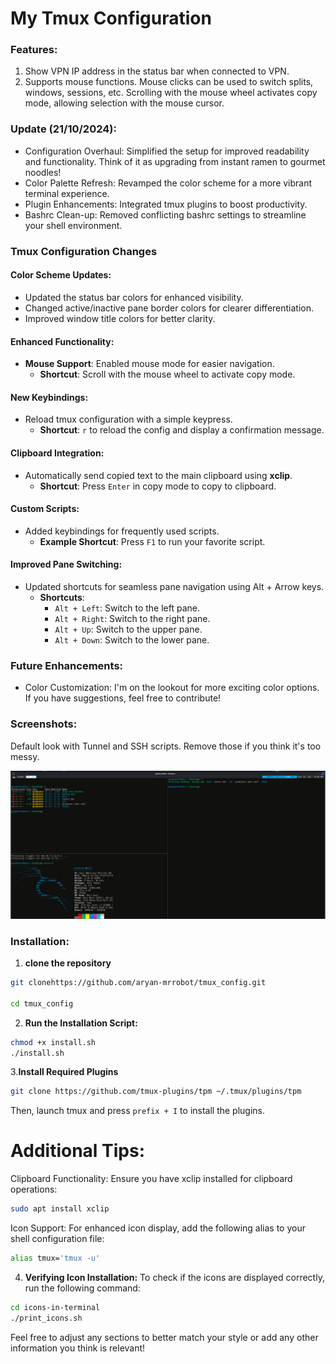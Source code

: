 # My Tmux Configuration

### Features:
1. Show VPN IP address in the status bar when connected to VPN.
2. Supports mouse functions. Mouse clicks can be used to switch splits, windows, sessions, etc. Scrolling with the mouse wheel activates copy mode, allowing selection with the mouse cursor.

### Update (21/10/2024):
- Configuration Overhaul: Simplified the setup for improved readability and functionality. Think of it as 
  upgrading from instant ramen to gourmet noodles!
- Color Palette Refresh: Revamped the color scheme for a more vibrant terminal experience.
- Plugin Enhancements: Integrated tmux plugins to boost productivity.
- Bashrc Clean-up: Removed conflicting bashrc settings to streamline your shell environment.

### Tmux Configuration Changes

#### Color Scheme Updates:
- Updated the status bar colors for enhanced visibility.
- Changed active/inactive pane border colors for clearer differentiation.
- Improved window title colors for better clarity.

#### Enhanced Functionality:
- **Mouse Support**: Enabled mouse mode for easier navigation.
  - **Shortcut**: Scroll with the mouse wheel to activate copy mode.

#### New Keybindings:
- Reload tmux configuration with a simple keypress.
  - **Shortcut**: `r` to reload the config and display a confirmation message.

#### Clipboard Integration:
- Automatically send copied text to the main clipboard using **xclip**.
  - **Shortcut**: Press `Enter` in copy mode to copy to clipboard.

#### Custom Scripts:
- Added keybindings for frequently used scripts.
  - **Example Shortcut**: Press `F1` to run your favorite script.

#### Improved Pane Switching:
- Updated shortcuts for seamless pane navigation using Alt + Arrow keys.
  - **Shortcuts**: 
    - `Alt + Left`: Switch to the left pane.
    - `Alt + Right`: Switch to the right pane.
    - `Alt + Up`: Switch to the upper pane.
    - `Alt + Down`: Switch to the lower pane.

### Future Enhancements:
- Color Customization: I'm on the lookout for more exciting color options. If you have suggestions, feel 
  free to contribute!

### Screenshots:
Default look with Tunnel and SSH scripts. Remove those if you think it's too messy.

![My Tmux Configuration](images/updated_tmux.png)

### Installation:
1. **clone the repository**
```bash
git clonehttps://github.com/aryan-mrrobot/tmux_config.git

cd tmux_config
```
2. **Run the Installation Script:**
```bash
chmod +x install.sh
./install.sh
```
3.**Install Required Plugins**
```bash
git clone https://github.com/tmux-plugins/tpm ~/.tmux/plugins/tpm
```
Then, launch tmux and press `prefix + I` to install the plugins.

# Additional Tips:
Clipboard Functionality: Ensure you have xclip installed for clipboard operations:
```bash
sudo apt install xclip
```
Icon Support: For enhanced icon display, add the following alias to your shell configuration file:
```bash
alias tmux='tmux -u'
```
4. **Verifying Icon Installation:**
To check if the icons are displayed correctly, run the following command:
```bash
cd icons-in-terminal
./print_icons.sh
```
Feel free to adjust any sections to better match your style or add any other information you think is relevant!
